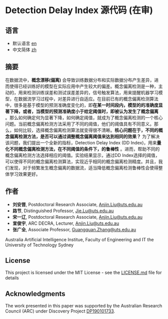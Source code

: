 # Detection Delay Index 源代码 (在审)
## 语言
* 默认语言 [en](README.md) 
* 中文简体 [zh](README.zh.md)
## 摘要
在数据流中，**概念漂移(偏离)** 会导致训练数据分布和实际数据分布产生差异，进而使得已经训练好的模型在实际应用中产生较大的偏差。概念偏离检测是一种，主动的，用来检测训练误差和测试误差差异的，信号触发算法，用来提醒机器学习模型，在数据流学习过程中，对差异进行自适应。在目前已有的概念偏离检测算法中，很多是基于模型的预测准确度变化的，即**在某一时间段内，模型的的准确度显著下降，或者，当模型的预测准确度小于给定阈值时，即被认为发生了概念偏离** 。那么如何确定何为显著下降，如何确定阈值，就成为了概念偏离检测的一个核心问题。当前概念偏离检测方法采用了不同的阈值，他们的阈值具有不同意义。那么，如何比较，选择概念偏离检测算法就变得很不清晰。**核心问题在于，不同的概念偏离检测方法，是否可以通过调整概念偏离阈值来达到相同的效果？** 为了解决该问题，我们提出一个全新的指标，Detection Delay Index (DD Index)，用来**量化不同概念偏离检测方法，在不同阈值的条件下，的鲁棒性** 。进而，帮助不同的概念偏离检测方法选择相应的阈值。实验结果显示，通过DD Index选择的阈值，可以使得不同的概念偏离检测算法，实现近乎相同的概念偏离检测精度。并且，我们发现，对于频繁发生概念偏离的数据流，适当降低概念偏离检测鲁棒性会使得整体学习效果更好。

## 作者

* **刘安晋**, Postdoctoral Research Associate, Anjin.Liu@uts.edu.au
* **路节**, Distinguished Professor, Jie.Lu@uts.edu.au
* **宋一辽**, Postdoctoral Research Associate, Anjin.Liu@uts.edu.au
* **宣俊宇**, ARC DECRA, Lecturer, Anjin.Liu@uts.edu.au
* **张广全**, Associate Professor, Guangquan.Zhang@uts.edu.au

Australia Artificial Intelligence Institue, 
Faculty of Engineering and IT
the University of Technology Sydney

## License

This project is licensed under the MIT License - see the [LICENSE.md](LICENSE.md) file for details

## Acknowledgments

The work presented in this paper was supported by the Australian Research Council (ARC) under Discovery Project [DP190101733](https://researchdata.edu.au/discovery-projects-grant-id-dp190101733/1378441).

 
